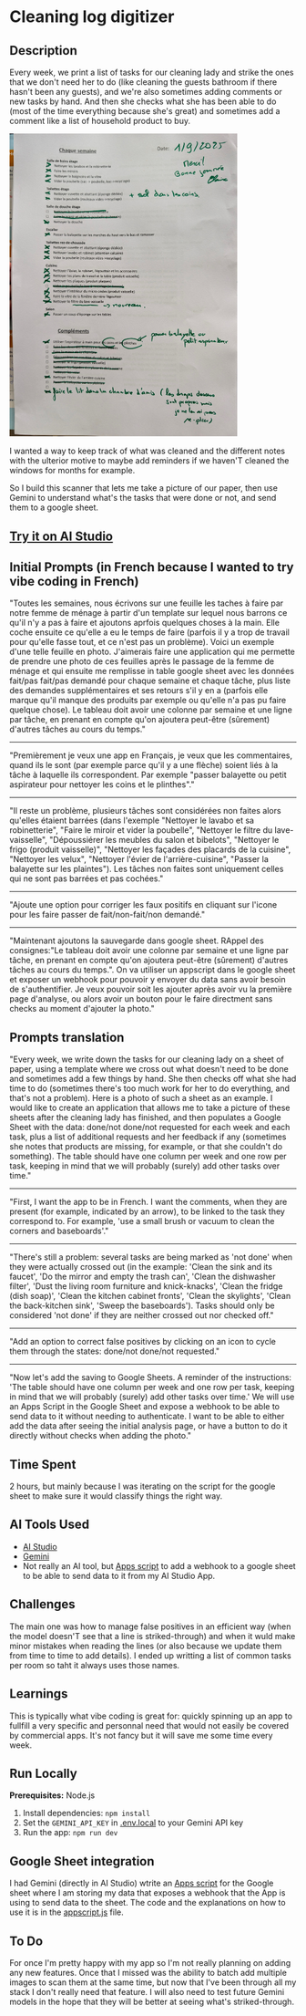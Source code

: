 # Cleaning log digitizer

## Description

Every week, we print a list of tasks for our cleaning lady and strike the ones that we don't need her to do (like cleaning the guests bathroom if there hasn't been any guests), and we're also sometimes adding comments or new tasks by hand. And then she checks what she has been able to do (most of the time everything because she's great) and sometimes add a comment like a list of household product to buy.

<img src="./example/todo_menage.jpg" alt="log example" width="400"/>

I wanted a way to keep track of what was cleaned and the different notes with the ulterior motive to maybe add reminders if we haven'T cleaned the windows for months for example.

So I build this scanner that lets me take a picture of our paper, then use Gemini to understand what's the tasks that were done or not, and send them to a google sheet.

## **[Try it on AI Studio](https://aistudio.google.com/apps/drive/1ZifLzSuOqzg3Ita9CC7kmRweauVanCy7?fullscreenApplet=true)**

## Initial Prompts (in French because I wanted to try vibe coding in French)  

"Toutes les semaines, nous écrivons sur une feuille les taches à faire par notre femme de ménage à partir d'un template sur lequel nous barrons ce qu'il n'y a pas à faire et ajoutons aprfois quelques choses à la main. Elle coche ensuite ce qu'elle a eu le temps de faire (parfois il y a trop de travail pour qu'elle fasse tout, et ce n'est pas un problème). Voici un exemple d'une telle feuille en photo. J'aimerais faire une application qui me permette de prendre une photo de ces feuilles après le passage de la femme de ménage et qui ensuite me remplisse in table google sheet avec les données fait/pas fait/pas demandé pour chaque semaine et chaque tâche, plus liste des demandes supplémentaires et ses retours s'il y en a (parfois elle marque qu'il manque des produits par exemple ou qu'elle n'a pas pu faire quelque chose). Le tableau doit avoir une colonne par semaine et une ligne par tâche, en prenant en compte qu'on ajoutera peut-être (sûrement) d'autres tâches au cours du temps."

---

"Premièrement je veux une app en Français, je veux que les commentaires, quand ils le sont (par exemple parce qu'il y a une flèche) soient liés à la tâche à laquelle ils correspondent. Par exemple "passer balayette ou petit aspirateur pour nettoyer les coins et le plinthes"."

---

"Il reste un problème, plusieurs tâches sont considérées non faites alors qu'elles étaient barrées (dans l'exemple "Nettoyer le lavabo et sa robinetterie",
"Faire le miroir et vider la poubelle", "Nettoyer le filtre du lave-vaisselle", "Dépoussiérer les meubles du salon et bibelots", "Nettoyer le frigo (produit vaisselle)", "Nettoyer les façades des placards de la cuisine", "Nettoyer les velux", "Nettoyer l'évier de l'arrière-cuisine", "Passer la balayette sur les plaintes").
Les tâches non faites sont uniquement celles qui ne sont pas barrées et pas cochées."

---

"Ajoute une option pour corriger les faux positifs en cliquant sur l'icone pour les faire passer de fait/non-fait/non demandé."

---

"Maintenant ajoutons la sauvegarde dans google sheet. RAppel des consignes:"Le tableau doit avoir une colonne par semaine et une ligne par tâche, en prenant en compte qu'on ajoutera peut-être (sûrement) d'autres tâches au cours du temps.". On va utiliser un appscript dans le google sheet et exposer un webhook pour pouvoir y envoyer du data sans avoir besoin de s'authentifier.
Je veux pouvoir soit les ajouter après avoir vu la première page d'analyse, ou alors avoir un bouton pour le faire directment sans checks au moment d'ajouter la photo."

## Prompts translation
"Every week, we write down the tasks for our cleaning lady on a sheet of paper, using a template where we cross out what doesn't need to be done and sometimes add a few things by hand. She then checks off what she had time to do (sometimes there's too much work for her to do everything, and that's not a problem). Here is a photo of such a sheet as an example. I would like to create an application that allows me to take a picture of these sheets after the cleaning lady has finished, and then populates a Google Sheet with the data: done/not done/not requested for each week and each task, plus a list of additional requests and her feedback if any (sometimes she notes that products are missing, for example, or that she couldn't do something). The table should have one column per week and one row per task, keeping in mind that we will probably (surely) add other tasks over time."

---

"First, I want the app to be in French. I want the comments, when they are present (for example, indicated by an arrow), to be linked to the task they correspond to. For example, 'use a small brush or vacuum to clean the corners and baseboards'."

---

"There's still a problem: several tasks are being marked as 'not done' when they were actually crossed out (in the example: 'Clean the sink and its faucet', 'Do the mirror and empty the trash can', 'Clean the dishwasher filter', 'Dust the living room furniture and knick-knacks', 'Clean the fridge (dish soap)', 'Clean the kitchen cabinet fronts', 'Clean the skylights', 'Clean the back-kitchen sink', 'Sweep the baseboards'). Tasks should only be considered 'not done' if they are neither crossed out nor checked off."

---

"Add an option to correct false positives by clicking on an icon to cycle them through the states: done/not done/not requested."

---

"Now let's add the saving to Google Sheets. A reminder of the instructions: 'The table should have one column per week and one row per task, keeping in mind that we will probably (surely) add other tasks over time.' We will use an Apps Script in the Google Sheet and expose a webhook to be able to send data to it without needing to authenticate. I want to be able to either add the data after seeing the initial analysis page, or have a button to do it directly without checks when adding the photo."

## Time Spent

2 hours, but mainly because I was iterating on the script for the google sheet to make sure it would classify things the right way.

## AI Tools Used

*   [AI Studio](ai.studio/apps)
*   [Gemini](https://deepmind.google/models/gemini/)
*   Not really an AI tool, but [Apps script](https://developers.google.com/apps-script) to add a webhook to a google sheet to be able to send data to it from my AI Studio App.

## Challenges

The main one was how to manage false positives in an efficient way (when the model doesn'T see that a line is striked-through) and when it wuld make minor mistakes when  reading the lines (or also because we update them from time to time to add details). I ended up writting a list of common tasks per room so taht it always uses those names.

## Learnings

This is typically what vibe coding is great for: quickly spinning up an app to fullfill a very specific and personnal need that would not easily be covered by commercial apps. It's not fancy but it will save me some time every week.

## Run Locally

**Prerequisites:**  Node.js


1. Install dependencies:
   `npm install`
2. Set the `GEMINI_API_KEY` in [.env.local](.env.local) to your Gemini API key
3. Run the app:
   `npm run dev`

## Google Sheet integration

I had Gemini (directly in AI Studio) wtrite an [Apps script](https://developers.google.com/apps-script) for the Google sheet where I am storing my data that exposes a webhook that the App is using to send data to the sheet. The code and the explanations on how to use it is in the [appscript.js](./appscript.js) file. 

## To Do

For once I'm pretty happy with my app so I'm not really planning on adding any new features. Once that I missed was the ability to batch add multiple images to scan them at the same time, but now that I've been through all my stack I don't really need that feature. I will also need to test future Gemini models in the hope that they will be better at seeing what's striked-through.
